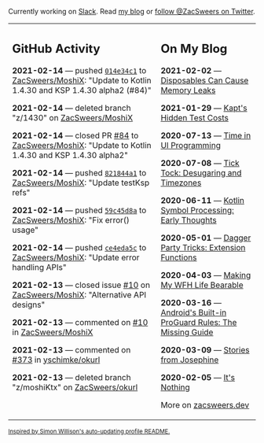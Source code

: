 Currently working on [Slack](https://slack.com/). Read [my blog](https://zacsweers.dev/) or [follow @ZacSweers on Twitter](https://twitter.com/ZacSweers).

<table><tr><td valign="top" width="60%">

## GitHub Activity
<!-- githubActivity starts -->
**2021-02-14** — pushed [`014e34c1`](https://github.com/ZacSweers/MoshiX/commit/014e34c10563389c789fa2f6406ba4b2f1aaefb7) to [ZacSweers/MoshiX](https://api.github.com/repos/ZacSweers/MoshiX): "Update to Kotlin 1.4.30 and KSP 1.4.30 alpha2 (#84)"

**2021-02-14** — deleted branch "z/1430" on [ZacSweers/MoshiX](https://api.github.com/repos/ZacSweers/MoshiX)

**2021-02-14** — closed PR [#84](https://api.github.com/repos/ZacSweers/MoshiX/pulls/84) to [ZacSweers/MoshiX](https://api.github.com/repos/ZacSweers/MoshiX): "Update to Kotlin 1.4.30 and KSP 1.4.30 alpha2"

**2021-02-14** — pushed [`821844a1`](https://github.com/ZacSweers/MoshiX/commit/821844a1b59bd5dadd723dc497bc6a0e68644448) to [ZacSweers/MoshiX](https://api.github.com/repos/ZacSweers/MoshiX): "Update testKsp refs"

**2021-02-14** — pushed [`59c45d8a`](https://github.com/ZacSweers/MoshiX/commit/59c45d8a5037620bfb7540a78ca7d9dfaa5ae52c) to [ZacSweers/MoshiX](https://api.github.com/repos/ZacSweers/MoshiX): "Fix error() usage"

**2021-02-14** — pushed [`ce4eda5c`](https://github.com/ZacSweers/MoshiX/commit/ce4eda5c927b0cf263a0531fd37aac25ab0189e3) to [ZacSweers/MoshiX](https://api.github.com/repos/ZacSweers/MoshiX): "Update error handling APIs"

**2021-02-13** — closed issue [#10](https://api.github.com/repos/ZacSweers/MoshiX/issues/10) on [ZacSweers/MoshiX](https://api.github.com/repos/ZacSweers/MoshiX): "Alternative API designs"

**2021-02-13** — commented on [#10](https://github.com/ZacSweers/MoshiX/issues/10#issuecomment-778725220) in [ZacSweers/MoshiX](https://api.github.com/repos/ZacSweers/MoshiX)

**2021-02-13** — commented on [#373](https://github.com/yschimke/okurl/pull/373#issuecomment-778680685) in [yschimke/okurl](https://api.github.com/repos/yschimke/okurl)

**2021-02-13** — deleted branch "z/moshiKtx" on [ZacSweers/okurl](https://api.github.com/repos/ZacSweers/okurl)
<!-- githubActivity ends -->
</td><td valign="top" width="40%">

## On My Blog
<!-- blog starts -->
**2021-02-02** — [Disposables Can Cause Memory Leaks](https://www.zacsweers.dev/disposables-can-cause-memory-leaks/)

**2021-01-29** — [Kapt's Hidden Test Costs](https://www.zacsweers.dev/kapts-hidden-test-costs/)

**2020-07-13** — [Time in UI Programming](https://www.zacsweers.dev/time-in-ui/)

**2020-07-08** — [Tick Tock: Desugaring and Timezones](https://www.zacsweers.dev/ticktock-desugaring-timezones/)

**2020-06-11** — [Kotlin Symbol Processing: Early Thoughts](https://www.zacsweers.dev/kotlin-symbol-processor-early-thoughts/)

**2020-05-01** — [Dagger Party Tricks: Extension Functions](https://www.zacsweers.dev/dagger-party-tricks-extension-functions/)

**2020-04-03** — [Making My WFH Life Bearable](https://www.zacsweers.dev/making-wfh-life-bearable/)

**2020-03-16** — [Android's Built-in ProGuard Rules: The Missing Guide](https://www.zacsweers.dev/android-proguard-rules/)

**2020-03-09** — [Stories from Josephine](https://www.zacsweers.dev/stories-from-josephine/)

**2020-02-05** — [It's Nothing](https://www.zacsweers.dev/its-nothing/)
<!-- blog ends -->
More on [zacsweers.dev](https://zacsweers.dev/)
</td></tr></table>

<sub><a href="https://simonwillison.net/2020/Jul/10/self-updating-profile-readme/">Inspired by Simon Willison's auto-updating profile README.</a></sub>